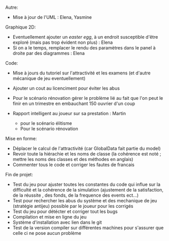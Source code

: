 
Autre:
- Mise à jour de l'UML : Elena, Yasmine 



Graphique 2D:
- Eventuellement ajouter un _easter egg_, à un endroit susceptible d'être exploré (mais pas trop évident non plus) : Elena
- Si on a le temps, remplacer le rendu des paramètres dans le panel à droite par des diagrammes : Elena


Code:
- Mise à jours du tutoriel sur l'attractivité et les examens (et d'autre mécanique de jeu eventuellement)
- Ajouter un cout au licenciment pour éviter les abus
- Pour le scénario rénovation gérer le problème lié au fait que l'on peut le finir en un trimestre en embauchant 150 ouvrier d'un coup

- Rapport intelligent au joueur sur sa prestation : Martin
    - pour le scénario élitisme
    - Pour le scénario rénovation



Mise en forme:
- Déplacer le calcul de l'attractivité (car GlobalData fait partie du model)
- Revoir toute la hiérachie et les noms de classe (la cohérence est noté ; mettre les noms des classes et des méthodes en anglais)
- Commenter tous le code et corriger les fautes de francais



Fin de projet:
- Test du jeu pour ajuster toutes les constantes du code qui influe sur la difficulté et la cohérence  de la simulation 
(ajustement de la satisfaction, de la réussite , des fonds, de la frequence des events ect...)
- Test pour rechercher les abus du système et des mechanique de jeu (stratégie antijeu) possible par le joueur pour les corrigés 
- Test du jeu pour détécter et corriger tout les bugs
- Compilation et mise en ligne du jeu
- Système d'installation avec lien dans le git
- Test de la version compiler sur différentes machines pour s'assurer que celle ci ne pose aucun problème
